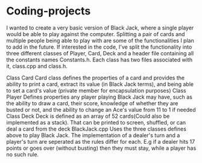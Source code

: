 # Coding-projects
I wanted to create a very basic version of Black Jack, where a single player would be able to play against the computer. Splitting a pair of cards and multiple people being 
able to play with are some of the functionalities I plan to add in the future.
If interested in the code, I've split the functionality into three different classes of Player, Card, Deck and a header file containing all the constants names Constants.h.
Each class has two files associated with it, class.cpp and class.h.

Class Card
  Card class defines the properties of a card and provides the ability to print a card, extract its value (in Black Jack terms), and being able to 
  set a card's value (private member for encapsulation purposes)
Class Player
  Defines properties any player playing Black Jack may have, such as the ability to draw a card, their score, knowledge of whether they are busted or not, and the ability 
  to change an Ace's value from 11 to 1 if needed
Class Deck
   Deck is defined as an array of 52 cards(Could also be implemented as a stack). That can be printed to screen, shuffled, or can deal a card from the deck
BlackJack.cpp
  Uses the three classes defines above to play Black Jack. The implementation of a dealer's turn and a player's turn are seperated as the rules differ for each. E.g if a dealer hits
  17 points or goes over (without busting) then they must stay, while a player has no such rule.

